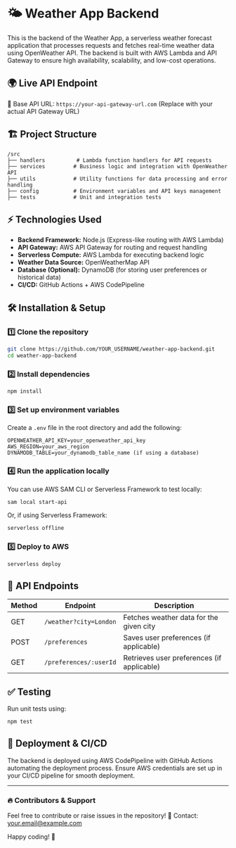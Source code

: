 # 🌤️ Weather App Backend
This is the backend of the Weather App, a serverless weather forecast application that processes requests and fetches real-time weather data using OpenWeather API. The backend is built with AWS Lambda and API Gateway to ensure high availability, scalability, and low-cost operations.

## 🌍 Live API Endpoint
🔗 Base API URL: `https://your-api-gateway-url.com` (Replace with your actual API Gateway URL)

## 🏗️ Project Structure
```
/src
├── handlers          # Lambda function handlers for API requests
├── services         # Business logic and integration with OpenWeather API
├── utils            # Utility functions for data processing and error handling
├── config           # Environment variables and API keys management
├── tests            # Unit and integration tests
```

## ⚡ Technologies Used
- **Backend Framework:** Node.js (Express-like routing with AWS Lambda)
- **API Gateway:** AWS API Gateway for routing and request handling
- **Serverless Compute:** AWS Lambda for executing backend logic
- **Weather Data Source:** OpenWeatherMap API
- **Database (Optional):** DynamoDB (for storing user preferences or historical data)
- **CI/CD:** GitHub Actions + AWS CodePipeline

## 🛠️ Installation & Setup
### 1️⃣ Clone the repository
```sh
git clone https://github.com/YOUR_USERNAME/weather-app-backend.git
cd weather-app-backend
```

### 2️⃣ Install dependencies
```sh
npm install
```

### 3️⃣ Set up environment variables
Create a `.env` file in the root directory and add the following:
```
OPENWEATHER_API_KEY=your_openweather_api_key
AWS_REGION=your_aws_region
DYNAMODB_TABLE=your_dynamodb_table_name (if using a database)
```

### 4️⃣ Run the application locally
You can use AWS SAM CLI or Serverless Framework to test locally:
```sh
sam local start-api
```
Or, if using Serverless Framework:
```sh
serverless offline
```

### 5️⃣ Deploy to AWS
```sh
serverless deploy
```

## 📌 API Endpoints
| Method | Endpoint | Description |
|--------|-------------|-------------------------|
| GET | `/weather?city=London` | Fetches weather data for the given city |
| POST | `/preferences` | Saves user preferences (if applicable) |
| GET | `/preferences/:userId` | Retrieves user preferences (if applicable) |

## ✅ Testing
Run unit tests using:
```sh
npm test
```

## 🚀 Deployment & CI/CD
The backend is deployed using AWS CodePipeline with GitHub Actions automating the deployment process. Ensure AWS credentials are set up in your CI/CD pipeline for smooth deployment.

---
### 🔥 Contributors & Support
Feel free to contribute or raise issues in the repository!
📧 Contact: your.email@example.com

Happy coding! 🚀


